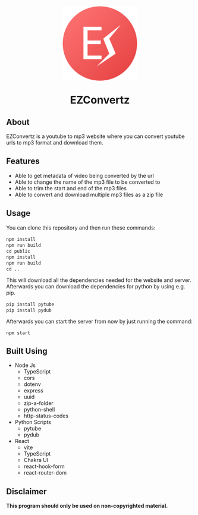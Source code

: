 <h1 align="center">
  <img src="public/ezconvertz-logo.svg" alt="Youtube To MP3" width="200">

EZConvertz

</h1>

## About

EZConvertz is a youtube to mp3 website where you can convert youtube urls to mp3 format and download them.

## Features

- Able to get metadata of video being converted by the url
- Able to change the name of the mp3 file to be converted to
- Able to trim the start and end of the mp3 files
- Able to convert and download multiple mp3 files as a zip file

## Usage

You can clone this repository and then run these commands:

```
npm install
npm run build
cd public
npm install
npm run build
cd ..
```

This will download all the dependencies needed for the website and server. Afterwards you can download the dependencies for python by using e.g. pip.

```
pip install pytube
pip install pydub
```

Afterwards you can start the server from now by just running the command:

```
npm start
```

## Built Using
- Node Js
  - TypeScript
  - cors
  - dotenv
  - express
  - uuid
  - zip-a-folder
  - python-shell
  - http-status-codes
- Python Scripts
  - pytube
  - pydub
- React
  - vite
  - TypeScript
  - Chakra UI
  - react-hook-form
  - react-router-dom

## Disclaimer

<b>This program should only be used on non-copyrighted material.</b>
